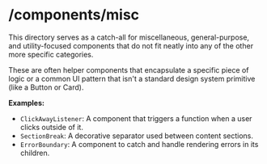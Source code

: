 # /components/misc

This directory serves as a catch-all for miscellaneous, general-purpose, and utility-focused components that do not fit neatly into any of the other more specific categories.

These are often helper components that encapsulate a specific piece of logic or a common UI pattern that isn't a standard design system primitive (like a Button or Card).

**Examples:**

- `ClickAwayListener`: A component that triggers a function when a user clicks outside of it.
- `SectionBreak`: A decorative separator used between content sections.
- `ErrorBoundary`: A component to catch and handle rendering errors in its children.
